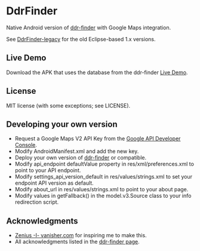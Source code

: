 DdrFinder
=========

Native Android version of [ddr-finder](https://github.com/Andrew67/ddr-finder) with Google Maps integration.

See [DdrFinder-legacy](https://github.com/Andrew67/DdrFinder-legacy) for the old Eclipse-based 1.x versions.

Live Demo
---------
Download the APK that uses the database from the ddr-finder [Live Demo](http://ddrfinder.tk).

License
-------
MIT license (with some exceptions; see LICENSE).

Developing your own version
---------------------------
* Request a Google Maps V2 API Key from the [Google API Developer Console](https://code.google.com/apis/console/).
* Modify AndroidManifest.xml and add the new key.
* Deploy your own version of [ddr-finder](https://github.com/Andrew67/ddr-finder) or compatible.
* Modify api_endpoint defaultValue property in res/xml/preferences.xml to point to your API endpoint.
* Modify settings_api_version_default in res/values/strings.xml to set your endpoint API version as default.
* Modify about_url in res/values/strings.xml to point to your about page.
* Modify values in getFallback() in the model.v3.Source class to your info redirection script.

Acknowledgments
---------------
* [Zenius -I- vanisher.com](http://zenius-i-vanisher.com/) for inspiring me to make this.
* All acknowledgments listed in the [ddr-finder page](https://github.com/Andrew67/ddr-finder#acknowledgments).
